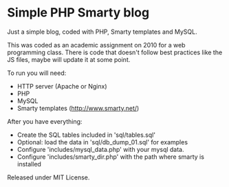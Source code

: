 Simple PHP Smarty blog
======================

Just a simple blog, coded with PHP, Smarty templates and MySQL.

This was coded as an academic assignment on 2010 for a web programming class.
There is code that doesn't follow best practices like the JS files, maybe will
update it at some point.

To run you will need:
- HTTP server (Apache or Nginx)
- PHP
- MySQL
- Smarty templates (http://www.smarty.net/)

After you have everything:
- Create the SQL tables included in 'sql/tables.sql'
- Optional: load the data in 'sql/db_dump_01.sql' for examples
- Configure 'includes/mysql_data.php' with your mysql data.
- Configure 'includes/smarty_dir.php' with the path where smarty is installed

Released under MIT License.
